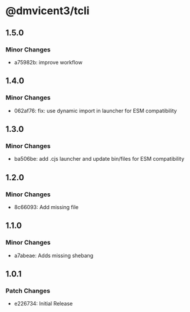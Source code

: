 # @dmvicent3/tcli

## 1.5.0

### Minor Changes

- a75982b: improve workflow

## 1.4.0

### Minor Changes

- 062af76: fix: use dynamic import in launcher for ESM compatibility

## 1.3.0

### Minor Changes

- ba506be: add .cjs launcher and update bin/files for ESM compatibility

## 1.2.0

### Minor Changes

- 8c66093: Add missing file

## 1.1.0

### Minor Changes

- a7abeae: Adds missing shebang

## 1.0.1

### Patch Changes

- e226734: Initial Release
